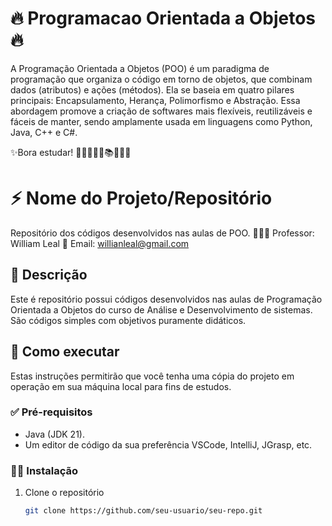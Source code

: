 # 🔥 Programacao Orientada a Objetos 🔥
A Programação Orientada a Objetos (POO) é um paradigma de programação que organiza o código em torno de objetos, que combinam dados (atributos) e ações (métodos).
Ela se baseia em quatro pilares principais: Encapsulamento, Herança, Polimorfismo e Abstração. 
Essa abordagem promove a criação de softwares mais flexíveis, reutilizáveis e fáceis de manter, sendo amplamente usada em linguagens como Python, Java, C++ e C#.

✨Bora estudar! 🧠🤯👨🏻‍🎓📚👩🏻‍🎓

# ⚡️ Nome do Projeto/Repositório
Repositório dos códigos desenvolvidos nas aulas de POO.
👨🏻‍🏫 Professor: William Leal
📧 Email: willianleal@gmail.com

## 📝 Descrição
Este é repositório possui códigos desenvolvidos nas aulas de Programação Orientada a Objetos do curso de Análise e Desenvolvimento de sistemas.
São códigos simples com objetivos puramente didáticos.

## 🚀 Como executar
Estas instruções permitirão que você tenha uma cópia do projeto em operação em sua máquina local para fins de estudos.

### ✅ Pré-requisitos
*   Java (JDK 21).
*   Um editor de código da sua preferência VSCode, IntelliJ, JGrasp, etc.

### 🧑‍💻 Instalação
1.  Clone o repositório
    ```bash
    git clone https://github.com/seu-usuario/seu-repo.git
